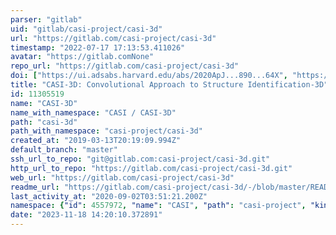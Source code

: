 ```yaml
---
parser: "gitlab"
uid: "gitlab/casi-project/casi-3d"
url: "https://gitlab.com/casi-project/casi-3d"
timestamp: "2022-07-17 17:13:53.411026"
avatar: "https://gitlab.comNone"
repo_url: "https://gitlab.com/casi-project/casi-3d"
doi: ["https://ui.adsabs.harvard.edu/abs/2020ApJ...890...64X", "https://ui.adsabs.harvard.edu/abs/2020ascl.soft09005X/abstract"]
title: "CASI-3D: Convolutional Approach to Structure Identification-3D"
id: 11305519
name: "CASI-3D"
name_with_namespace: "CASI / CASI-3D"
path: "casi-3d"
path_with_namespace: "casi-project/casi-3d"
created_at: "2019-03-13T20:19:09.994Z"
default_branch: "master"
ssh_url_to_repo: "git@gitlab.com:casi-project/casi-3d.git"
http_url_to_repo: "https://gitlab.com/casi-project/casi-3d.git"
web_url: "https://gitlab.com/casi-project/casi-3d"
readme_url: "https://gitlab.com/casi-project/casi-3d/-/blob/master/README.md"
last_activity_at: "2020-09-02T03:51:21.200Z"
namespace: {"id": 4557972, "name": "CASI", "path": "casi-project", "kind": "group", "full_path": "casi-project", "parent_id": null, "avatar_url": null, "web_url": "https://gitlab.com/groups/casi-project"}
date: "2023-11-18 14:20:10.372891"
---
```

